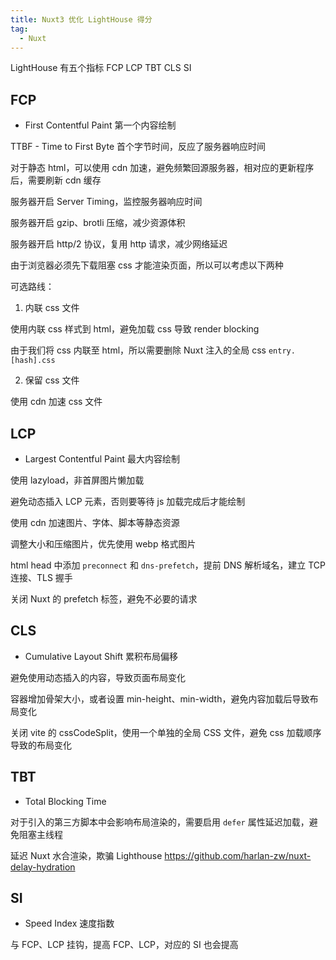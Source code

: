 ```yaml
---
title: Nuxt3 优化 LightHouse 得分
tag:
  - Nuxt
---
```


LightHouse 有五个指标 FCP LCP TBT CLS SI

## FCP

- First Contentful Paint 第一个内容绘制

TTBF - Time to First Byte 首个字节时间，反应了服务器响应时间

对于静态 html，可以使用 cdn 加速，避免频繁回源服务器，相对应的更新程序后，需要刷新 cdn 缓存

服务器开启 Server Timing，监控服务器响应时间

服务器开启 gzip、brotli 压缩，减少资源体积

服务器开启 http/2 协议，复用 http 请求，减少网络延迟

由于浏览器必须先下载阻塞 css 才能渲染页面，所以可以考虑以下两种

可选路线：

1. 内联 css 文件

使用内联 css 样式到 html，避免加载 css 导致 render blocking

由于我们将 css 内联至 html，所以需要删除 Nuxt 注入的全局 css `entry.[hash].css`

2. 保留 css 文件

使用 cdn 加速 css 文件

## LCP

- Largest Contentful Paint 最大内容绘制

使用 lazyload，非首屏图片懒加载

避免动态插入 LCP 元素，否则要等待 js 加载完成后才能绘制

使用 cdn 加速图片、字体、脚本等静态资源

调整大小和压缩图片，优先使用 webp 格式图片

html head 中添加 `preconnect` 和 `dns-prefetch`，提前 DNS 解析域名，建立 TCP 连接、TLS 握手

关闭 Nuxt 的 prefetch 标签，避免不必要的请求

## CLS

- Cumulative Layout Shift 累积布局偏移

避免使用动态插入的内容，导致页面布局变化

容器增加骨架大小，或者设置 min-height、min-width，避免内容加载后导致布局变化

关闭 vite 的 cssCodeSplit，使用一个单独的全局 CSS 文件，避免 css 加载顺序导致的布局变化

## TBT

- Total Blocking Time

对于引入的第三方脚本中会影响布局渲染的，需要启用 `defer` 属性延迟加载，避免阻塞主线程

延迟 Nuxt 水合渲染，欺骗 Lighthouse <https://github.com/harlan-zw/nuxt-delay-hydration>

## SI

- Speed Index 速度指数

与 FCP、LCP 挂钩，提高 FCP、LCP，对应的 SI 也会提高
